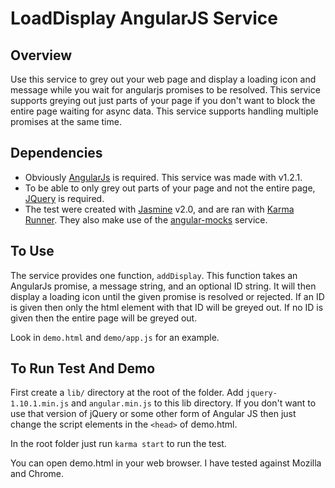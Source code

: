 # LoadDisplay AngularJS Service
## Overview
Use this service to grey out your web page and display a loading icon and message while you wait for angularjs promises to be resolved.  This service supports greying out just parts of your page if you don't want to block the entire page waiting for async data.  This service supports handling multiple promises at the same time.

## Dependencies
* Obviously [AngularJs](http://angularjs.org) is required.  This service was made with v1.2.1.
* To be able to only grey out parts of your page and not the entire page, [JQuery](http://jquery.com/) is required.
* The test were created with [Jasmine](http://jasmine.github.io/) v2.0, and are ran with [Karma Runner](http://karma-runner.github.io/0.12/index.html).  They also make use of the [angular-mocks](https://github.com/angular/angular.js/tree/master/src/ngMock) service.

## To Use
The service provides one function, `addDisplay`.  This function takes an AngularJs promise, a message string, and an optional ID string.  It will then display a loading icon until the given promise is resolved or rejected.  If an ID is given then only the html element with that ID will be greyed out.  If no ID is given then the entire page will be greyed out.

Look in `demo.html` and `demo/app.js` for an example.

## To Run Test And Demo
First create a `lib/` directory at the root of the folder.  Add `jquery-1.10.1.min.js` and `angular.min.js` to this lib directory. If you don't want to use that version of jQuery or some other form of Angular JS then just change the script elements in the `<head>` of demo.html.

In the root folder just run `karma start` to run the test.

You can open demo.html in your web browser. I have tested against Mozilla and Chrome.